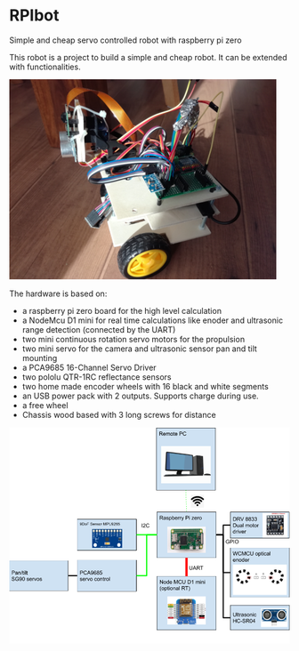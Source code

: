 # RPIbot
Simple and cheap servo controlled robot with raspberry pi zero

This robot is a project to build a simple and cheap robot. It can be extended with functionalities.

<img src="/images/IMG_20201025_105224.jpg?raw=true" width="480">

The hardware is based on: 
- a raspberry pi zero board for the high level calculation
- a NodeMcu D1 mini for real time calculations like enoder and ultrasonic range detection (connected by the UART)
- two mini continuous rotation servo motors for the propulsion
- two mini servo for the camera and ultrasonic sensor pan and tilt mounting
- a PCA9685 16-Channel Servo Driver
- two pololu QTR-1RC reflectance sensors
- two home made encoder wheels with 16 black and white segments
- an USB power pack with 2 outputs. Supports charge during use.
- a free wheel
- Chassis wood based with 3 long screws for distance

![HW diagram](/images/RPIbot_Hardware_V2.png?raw=true)
